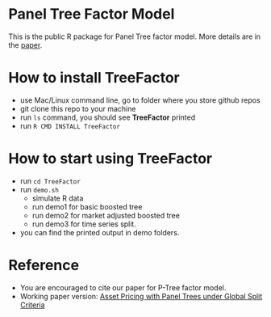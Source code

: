 
# Panel Tree Factor Model

This is the public R package for Panel Tree factor model. More details are in the [paper](https://papers.ssrn.com/sol3/papers.cfm?abstract_id=3949463).

# How to install **TreeFactor**

- use Mac/Linux command line, go to folder where you store github repos
- git clone this repo to your machine
- run `ls` command, you should see **TreeFactor** printed
- run `R CMD INSTALL TreeFactor`

# How to start using **TreeFactor**

- run `cd TreeFactor`
- run `demo.sh`
    - simulate R data
    - run demo1 for basic boosted tree
    - run demo2 for market adjusted boosted tree
    - run demo3 for time series split.
- you can find the printed output in demo folders.

# Reference

- You are encouraged to cite our paper for P-Tree factor model.
- Working paper version: [Asset Pricing with Panel Trees under Global Split Criteria](https://papers.ssrn.com/sol3/papers.cfm?abstract_id=3949463)

